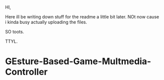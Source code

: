 HI,




Here ill be writing down stuff for the readme a little bit later.
NOt now cause i kinda busy actually uploading the files.


SO toots.


TTYL.


# GEsture-Based-Game-Multmedia-Controller

